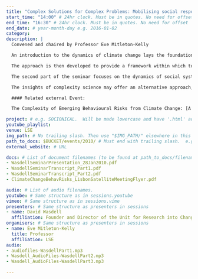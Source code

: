 ```yaml
---
title: "Complex Solutions for Complex Problems: Mobilising social response to accelerating climate change in a post-Copenhagen context"
start_time: "14:00" # 24hr clock. Must be in quotes. No need for offset
end_time: "16:30" # 24hr clock. Must be in quotes. No need for offset
end_date: # year-month-day e.g. 2016-01-02
category: 
description: |
  Convened and chaired by Professor Eve Mitleton-Kelly

  An introduction to the dynamics of climate change lays the foundation for an examination of the complex system of interactive feedback mechanisms and the phenomenon of amplification of the system response to the precipitating anthropoge nic disturbance. Distinction is made between systems of complexity which can dominate behaviour in sub-system dynamics, and the higher level complex system-dynamics which determine the response of the earth system as a whole. The interplay between the two is explored. 

  The approach is then developed to provide a framework within which to examine the boundary conditions of runaway climate change, an evaluation of risk, and assessment of the implications of the new analysis for strategic intervention. 

  The second part of the seminar focuses on the dynamics of social systems in response to the climate crisis. The escalating rigidity and complexity of command and control structures reduce the resilience of the social system. The institutions of international negotiation become dysfunctional as a means of mobilising effective global problem-solving. The dominance of powerful vested interests in the politico- economic arena constitute a virtual veto on essential action, reinforced by the psychodynamics of resistance to change in conditions of rising social anxiety. 

  The insights of complexity science may offer an alternative approach, mobilising the deconstruction of the command and control dynamics and catalysing the emergence of a zone of contained turbulence (the ‘chaotic’ state) in social behaviour. Connectivity, self-organisation, multiple parallel processing and the emergent properties of a metamorphic transformation of global dynamics, could generate response that is able to get ahead of the curve of the developing crisis. The precipitation of the required phase-change in social dynamics from the rigid, slow response characteristics of the solid state, to the resilient flexibility of a liquid phase may constitute the best hope of achieving a sustainable form of human civilisation within the definitive constraints of the planetary environment.

  #### Related external Event:

  The Complexity of Emerging Behavioural Risks from Climate Change: [A Satellite Meeting of the ECCS 2010 Conference, September 13-17, 2010, Lisbon]($DOC_PATH/ClimateChangeBehavRisks_LisbonSatelliteMeetingFlyer.pdf).

project: # e.g. SOCIONICAL.  Will be made lowercase and have '.html' added to find page.
youtube_playlist: 
venue: LSE
img_path: # No trailing slash. Then use "$IMG_PATH/" elsewhere in this page.
path_to_docs: $BUCKET/events/2010/ # Must end with trailing slash.  e.g. $BUCKET/events/2012/
external_website: # URL

docs: # List of document filenames (to be found at path_to_docs/filename)
- WasdellSeminarPresentation_28Jan2010.pdf
- WasdellSeminarTranscript_Part1.pdf
- WasdellSeminarTranscript_Part2.pdf
- ClimateChangeBehavRisks_LisbonSatelliteMeetingFlyer.pdf

audio: # List of audio filenames.
youtube: # Same structure as in sessions.youtube
vimeo: # Same structure as in sessions.vime
presenters: # Same structure as presenters in sessions
- name: David Wasdell
  affiliation: Founder and Director of the Unit for Research into Changing Institutions
organisers: # Same structure as presenters in sessions
- name: Eve Mitleton-Kelly
  title: Professor
  affiliation: LSE
audio:
- audiofiles-WasdellPart1.mp3
- Wasdell_AudioFiles-WasdellPart2.mp3
- Wasdell_AudioFiles-WasdellPart3.mp3

---
```


